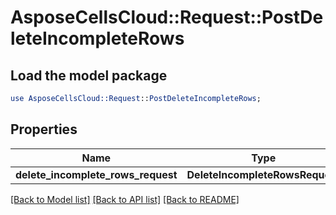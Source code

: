 # AsposeCellsCloud::Request::PostDeleteIncompleteRows 

## Load the model package
```perl
use AsposeCellsCloud::Request::PostDeleteIncompleteRows;
```

## Properties
Name | Type | Description | Notes
------------ | ------------- | ------------- | -------------
**delete_incomplete_rows_request** | **DeleteIncompleteRowsRequest** |  |  

[[Back to Model list]](../README.md#documentation-for-requests) [[Back to API list]](../README.md#documentation-for-api-endpoints) [[Back to README]](../README.md)

